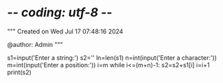 # -*- coding: utf-8 -*-
"""
Created on Wed Jul 17 07:48:16 2024

@author: Admin
"""

s1=input('Enter a string:')
s2=''
ln=len(s1)
n=int(input('Enter a character:'))
m=int(input('Enter a position:'))
i=m
while i<=(m+n)-1:
    s2=s2+s1[i]
    i=i+1 
    print(s2)